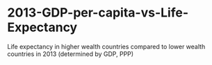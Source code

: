 # 2013-GDP-per-capita-vs-Life-Expectancy
Life expectancy in higher wealth countries compared to lower wealth countries in 2013 (determined by GDP, PPP)
